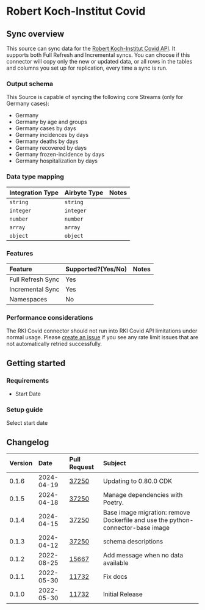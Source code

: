 # Robert Koch-Institut Covid

## Sync overview

This source can sync data for the [Robert Koch-Institut Covid API](https://api.corona-zahlen.org/). It supports both Full Refresh and Incremental syncs. You can choose if this connector will copy only the new or updated data, or all rows in the tables and columns you set up for replication, every time a sync is run.

### Output schema

This Source is capable of syncing the following core Streams (only for Germany cases):

* Germany
* Germany by age and groups
* Germany cases by days
* Germany incidences by days
* Germany deaths by days
* Germany recovered by days
* Germany frozen-incidence by days
* Germany hospitalization by days

### Data type mapping

| Integration Type | Airbyte Type | Notes |
| :--- | :--- | :--- |
| `string` | `string` |  |
| `integer` | `integer` |  |
| `number` | `number` |  |
| `array` | `array` |  |
| `object` | `object` |  |

### Features

| Feature | Supported?\(Yes/No\) | Notes |
| :--- | :--- | :--- |
| Full Refresh Sync | Yes |  |
| Incremental Sync | Yes |  |
| Namespaces | No |  |

### Performance considerations

The RKI Covid connector should not run into RKI Covid API limitations under normal usage. Please [create an issue](https://github.com/airbytehq/airbyte/issues) if you see any rate limit issues that are not automatically retried successfully.

## Getting started

### Requirements

* Start Date 

### Setup guide

Select start date

## Changelog

| Version | Date | Pull Request | Subject |
| :--- | :--- | :--- | :--- |
| 0.1.6 | 2024-04-19 | [37250](https://github.com/airbytehq/airbyte/pull/37250) | Updating to 0.80.0 CDK |
| 0.1.5 | 2024-04-18 | [37250](https://github.com/airbytehq/airbyte/pull/37250) | Manage dependencies with Poetry. |
| 0.1.4 | 2024-04-15 | [37250](https://github.com/airbytehq/airbyte/pull/37250) | Base image migration: remove Dockerfile and use the python-connector-base image |
| 0.1.3 | 2024-04-12 | [37250](https://github.com/airbytehq/airbyte/pull/37250) | schema descriptions |
| 0.1.2 | 2022-08-25 | [15667](https://github.com/airbytehq/airbyte/pull/15667) | Add message when no data available |
| 0.1.1 | 2022-05-30 | [11732](https://github.com/airbytehq/airbyte/pull/11732) | Fix docs |
| 0.1.0 | 2022-05-30 | [11732](https://github.com/airbytehq/airbyte/pull/11732) | Initial Release |
